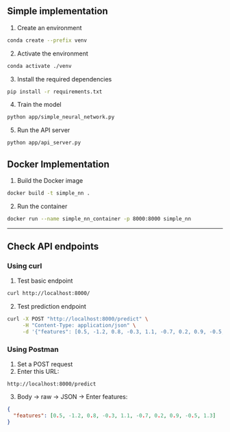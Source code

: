 ## Simple implementation

1. Create an environment
```bash
conda create --prefix venv
```

2. Activate the environment
```bash
conda activate ./venv
```

3. Install the required dependencies
```bash
pip install -r requirements.txt
```

4. Train the model
```bash
python app/simple_neural_network.py
```

5. Run the API server
```bash
python app/api_server.py
```

## Docker Implementation


1. Build the Docker image
```bash
docker build -t simple_nn .
```

2. Run the container
```bash
docker run --name simple_nn_container -p 8000:8000 simple_nn
```

---

## Check API endpoints

### Using curl

1. Test basic endpoint
```bash
curl http://localhost:8000/
```

2. Test prediction endpoint
```bash
curl -X POST "http://localhost:8000/predict" \
     -H "Content-Type: application/json" \
     -d '{"features": [0.5, -1.2, 0.8, -0.3, 1.1, -0.7, 0.2, 0.9, -0.5, 1.3]}'
```

### Using Postman

1. Set a POST request
2. Enter this URL:
```
http://localhost:8000/predict
```
3. Body → raw → JSON → Enter features:
```json
{
  "features": [0.5, -1.2, 0.8, -0.3, 1.1, -0.7, 0.2, 0.9, -0.5, 1.3]
}
```
